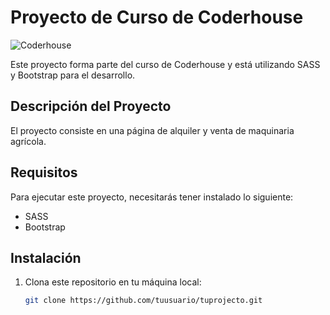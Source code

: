 # Proyecto de Curso de Coderhouse

![Coderhouse](https://edicion.parentesis.com/imagesPosts/coder00.jpg)

Este proyecto forma parte del curso de Coderhouse y está utilizando SASS y Bootstrap para el desarrollo.

## Descripción del Proyecto

El proyecto consiste en una página de alquiler y venta de maquinaria agrícola.

## Requisitos

Para ejecutar este proyecto, necesitarás tener instalado lo siguiente:

- SASS
- Bootstrap

## Instalación

1. Clona este repositorio en tu máquina local:

   ```bash
   git clone https://github.com/tuusuario/tuprojecto.git



